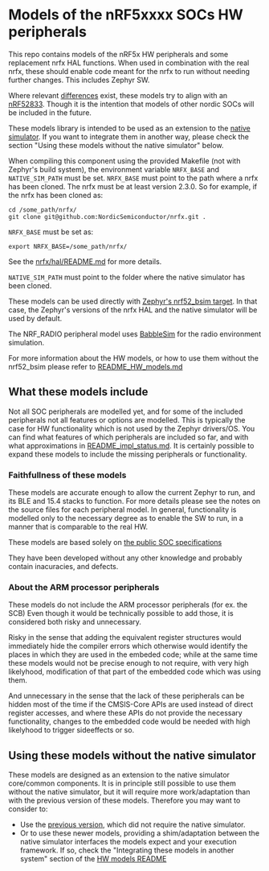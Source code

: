 # Models of the nRF5xxxx SOCs HW peripherals

This repo contains models of the nRF5x HW peripherals and some replacement nrfx
HAL functions. When used in combination with the real nrfx, these should enable code
meant for the nrfx to run without needing further changes.
This includes Zephyr SW.

Where relevant
[differences](https://infocenter.nordicsemi.com/index.jsp?topic=%2Fstruct_nrf52%2Fstruct%2Fnrf52.html&cp=5)
exist, these models try to align with an
[nRF52833](https://infocenter.nordicsemi.com/topic/struct_nrf52/struct/nrf52833.html?cp=5_1).
Though it is the intention that models of other nordic SOCs will be included in the future.

These models library is intended to be used as an extension to the
[native simulator](https://github.com/BabbleSim/native_simulator/).
If you want to integrate them in another way, please check the section
"Using these models without the native simulator" below.

When compiling this component using the provided Makefile (not with Zephyr's build system),
the environment variable `NRFX_BASE` and `NATIVE_SIM_PATH` must be set.
`NRFX_BASE` must point to the path where a nrfx has been cloned.
The nrfx must be at least version 2.3.0.
So for example, if the nrfx has been cloned as:

```
cd /some_path/nrfx/
git clone git@github.com:NordicSemiconductor/nrfx.git .
```
`NRFX_BASE` must be set as:

```
export NRFX_BASE=/some_path/nrfx/
```

See the [nrfx/hal/README.md](../src/nrfx/hal/README.md) for more details.

`NATIVE_SIM_PATH` must point to the folder where the native simulator has been cloned.

These models can be used directly with
[Zephyr's nrf52_bsim target](https://docs.zephyrproject.org/latest/boards/posix/nrf52_bsim/doc/index.html).
In that case, the Zephyr's versions of the nrfx HAL and the native simulator will be used by
default.

The NRF_RADIO peripheral model uses [BabbleSim](http://babblesim.github.io)
for the radio environment simulation.

For more information about the HW models, or how to use them without the
nrf52_bsim please refer to [README_HW_models.md](./README_HW_models.md)

## What these models include

Not all SOC peripherals are modelled yet, and for some of the included peripherals
not all features or options are modelled. This is typically the case for HW functionality
which is not used by the Zephyr drivers/OS.
You can find what features of which peripherals are included so far, and with what approximations in
[README_impl_status.md](./README_impl_status.md).
It is certainly possible to expand these models to include the missing peripherals or functionality.

### Faithfullness of these models

These models are accurate enough to allow the current Zephyr to run, and
its BLE and 15.4 stacks to function. For more details please see the notes on the source
files for each peripheral model.
In general, functionality is modelled only to the necessary degree as to enable the SW to run,
in a manner that is comparable to the real HW.

These models are based solely on
[the public SOC specifications](https://infocenter.nordicsemi.com/topic/struct_nrf52/struct/nrf52833.html)

They have been developed without any other knowledge and probably contain
inacuracies, and defects.

### About the ARM processor peripherals

These models do not include the ARM processor peripherals (for ex. the SCB)
Even though it would be technically possible to add those, it is considered both
risky and unnecessary.

Risky in the sense that adding the equivalent register structures would
immediately hide the compiler errors which otherwise would identify the places
in which they are used in the embeded code; while at the same time these models
would not be precise enough to not require, with very high likelyhood,
modification of that part of the embedded code which was using them.

And unnecessary in the sense that the lack of these peripherals can be hidden
most of the time if the CMSIS-Core APIs are used instead of direct register
accesses, and where these APIs do not provide the necessary functionality,
changes to the embedded code would be needed with high likelyhood to trigger
sideeffects or so.

## Using these models without the native simulator

These models are designed as an extension to the native simulator core/common components.
It is in principle still possible to use them without the native simulator, but it will
require more work/adaptation than with the previous version of these models.
Therefore you may want to consider to:

* Use the [previous version](https://github.com/BabbleSim/ext_NRF52_hw_models),
  which did not require the native simulator.
* Or to use these newer models, providing a shim/adaptation between the native simulator
  interfaces the models expect and your execution framework. If so, check the
  "Integrating these models in another system" section of the
  [HW models README](README_HW_models.md)
